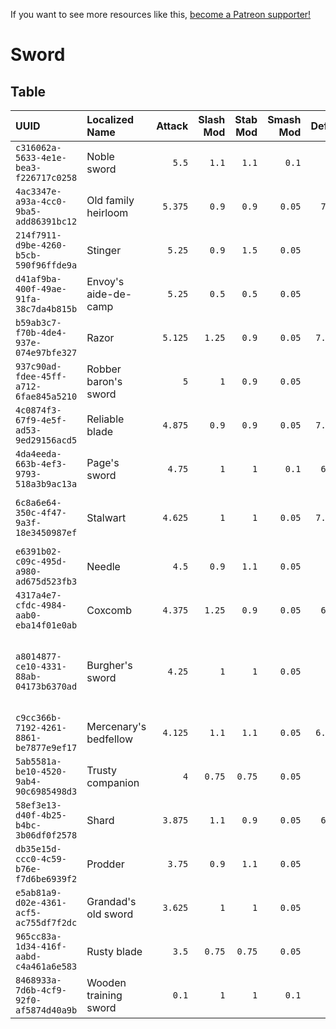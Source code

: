<!-- TITLE: Sword -->

If you want to see more resources like this, [become a Patreon supporter!](https://www.patreon.com/fireundubh) 

# Sword
## Table

UUID | Localized Name | Attack | Slash Mod | Stab Mod | Smash Mod | Defense | Str Req | Agi Req | Location
:--- | :--- | ---: | ---: | ---: | ---: | ---: | ---: | ---: | :---
`c316062a-5633-4e1e-bea3-f226717c0258` | Noble sword | `5.5` | `1.1` | `1.1` | `0.1` | `7.5` | `0` | `11` | Treasure map 13
`4ac3347e-a93a-4cc0-9ba5-add86391bc12` | Old family heirloom | `5.375` | `0.9` | `0.9` | `0.05` | `7.6875` | `0` | `10` | Treasure map 15
`214f7911-d9be-4260-b5cb-590f96ffde9a` | Stinger | `5.25` | `0.9` | `1.5` | `0.05` | `7.575` | `0` | `10` | Ancient map 1<br>sas_ruin_treasure_chest
`d41af9ba-400f-49ae-91fa-38c7da4b815b` | Envoy's aide-de-camp | `5.25` | `0.5` | `0.5` | `0.05` | `6.875` | `0` | `10` |
`b59ab3c7-f70b-4de4-937e-074e97bfe327` | Razor | `5.125` | `1.25` | `0.9` | `0.05` | `7.21875` | `0` | `9` | Sold by Rattay swordsmith<br>Sold by Sassau swordsmith<br>Treasure map 25
`937c90ad-fdee-45ff-a712-6fae845a5210` | Robber baron's sword | `5` | `1` | `0.9` | `0.05` | `7.5` | `0` | `9` | Treasure map 19
`4c0874f3-67f9-4e5f-ad53-9ed29156acd5` | Reliable blade | `4.875` | `0.9` | `0.9` | `0.05` | `7.71875` | `0` | `8` |
`4da4eeda-663b-4ef3-9793-518a3b9ac13a` | Page's sword | `4.75` | `1` | `1` | `0.1` | `6.9375` | `0` | `7` | Sold by Rattay swordsmith<br>Sold by Sassau swordsmith<br>armory_common
`6c8a6e64-350c-4f47-9a3f-18e3450987ef` | Stalwart | `4.625` | `1` | `1` | `0.05` | `7.40625` | `0` | `7` | Sold by Rattay swordsmith<br>Sold by Sassau swordsmith<br>armory_common<br>q_counterOffensive_pirk_chest
`e6391b02-c09c-495d-a980-ad675d523fb3` | Needle | `4.5` | `0.9` | `1.1` | `0.05` | `6.9` | `0` | `6` | Sold by Rattay swordsmith<br>Sold by Sassau swordsmith<br>armory_common
`4317a4e7-cfdc-4984-aab0-eba14f01e0ab` | Coxcomb | `4.375` | `1.25` | `0.9` | `0.05` | `6.7875` | `0` | `5` | Sold by Rattay swordsmith<br>Sold by Sassau swordsmith<br>armory_common
`a8014877-ce10-4331-88ab-04173b6370ad` | Burgher's sword | `4.25` | `1` | `1` | `0.05` | `6.75` | `0` | `5` | Sold by Rattay swordsmith<br>Sold by Sassau swordsmith<br>armory_common<br>axe_shield<br>q_counterfeiters_crimeScene_chest<br>rat_garrison
`c9cc366b-7192-4261-8861-be7877e9ef17` | Mercenary's bedfellow | `4.125` | `1.1` | `1.1` | `0.05` | `6.46875` | `0` | `4` | Sold by Rattay swordsmith<br>Sold by Sassau swordsmith
`5ab5581a-be10-4520-9ab4-90c6985498d3` | Trusty companion | `4` | `0.75` | `0.75` | `0.05` | `6.55` | `0` | `4` | Sold by Rattay swordsmith<br>Sold by Sassau swordsmith
`58ef3e13-d40f-4b25-b4bc-3b06df0f2578` | Shard | `3.875` | `1.1` | `0.9` | `0.05` | `6.3375` | `0` | `3` | Sold by Sassau blacksmith
`db35e15d-ccc0-4c59-b76e-f7d6be6939f2` | Prodder | `3.75` | `0.9` | `1.1` | `0.05` | `6.225` | `0` | `2` |
`e5ab81a9-d02e-4361-acf5-ac755df7f2dc` | Grandad's old sword | `3.625` | `1` | `1` | `0.05` | `6.125` | `0` | `2` |
`965cc83a-1d34-416f-aabd-c4a461a6e583` | Rusty blade | `3.5` | `0.75` | `0.75` | `0.05` | `6` | `0` | `1` |
`8468933a-7d6b-4cf9-92f0-af5874d40a9b` | Wooden training sword | `0.1` | `1` | `1` | `0.1` | `6` | `0` | `1` |